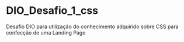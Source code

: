 # DIO_Desafio_1_css
Desafio DIO para utilização do conhecimento adquirido sobre CSS para confecção de uma Landing Page
